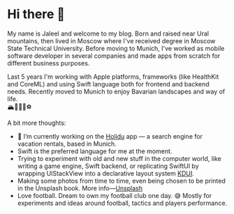 <!--
**akbashev/akbashev** is a ✨ _special_ ✨ repository because its `README.md` (this file) appears on your GitHub profile.

<!--
Here are some ideas to get you started:
- 🌱 I’m currently learning 
- 👯 I’m looking to collaborate on ...
- 🤔 I’m looking for help with ...
- 💬 Ask me about ...
- 📫 How to reach me: ...
- 😄 Pronouns: ...
- ⚡ Fun fact: ...
-->

# Hi there 👋

<p>My name is Jaleel and welcome to my blog. Born and raised near Ural mountains, then lived in Moscow where I've received degree in Moscow State Technical University. Before moving to Munich, I've worked as mobile software developer in several companies and made apps from scratch for different business purposes.
</p>
<p>Last 5 years I'm working with Apple platforms, frameworks (like HealthKit and CoreML) and using Swift language both for frontend and backend needs. Recently moved to Munich to enjoy Bavarian landscapes and way of life.
</br> 
🏔🚵🍻🥨⚽️
</p>

<p>A bit more thoughts:
</p>

- 🔭 I’m currently working on the [Holidu](https://www.holidu.de) app — a search engine for vacation rentals, based in Munich.
- Swift is the preferred language for me at the moment.
- Trying to experiment with old and new stuff in the computer world, like writing a game engine, Swift backend, or replicating SwiftUI by wrapping UIStackView into a declarative layout system [KDUI](https://github.com/akbashev/KindaDeclarativeUI).
- Making some photos from time to time, even being chosen to be printed in the Unsplash book. More info—[Unsplash](https://unsplash.com/@jaleel_akbash)
- Love football. Dream to own my football club one day. 😅 Mostly for experiments and ideas around football, tactics and players performance.
